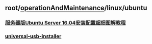 ## root/[operationAndMaintenance](../README.md)/linux/ubuntu
### [服务器版Ubuntu Server 16.04安装配置超细图解教程](http://www.cnblogs.com/jimmycan/p/5980515.html)
### [universal-usb-installer](http://blog.sciencenet.cn/blog-892035-1083295.html)
